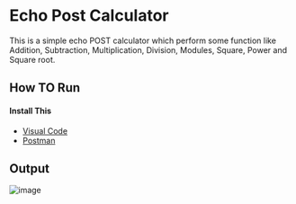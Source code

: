 # Echo Post Calculator
This is a simple echo POST calculator which perform some function like Addition, Subtraction, Multiplication, Division, Modules, Square, Power and Square root.

## How TO Run
#### Install This
- [Visual Code](https://code.visualstudio.com/download)
- [Postman](https://www.postman.com/downloads/)

## Output
![image](https://user-images.githubusercontent.com/88186645/132456719-d9cc2059-9904-4e0f-8601-27842db0bdc5.png)
